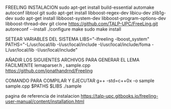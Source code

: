 FREELING 
INSTALACION 
sudo apt-get install build-essential automake autoconf libtool git
sudo apt-get install libboost-regex-dev libicu-dev zlib1g-dev
sudo apt-get install libboost-system-dev libboost-program-options-dev libboost-thread-dev
git clone https://github.com/TALP-UPC/FreeLing.git
autoreconf --install
./configure
make 
sudo make install

SETEAR VARIABLES DEL SISTEMA 
LIBS="-lfreeling -lboost_system"
PATHS="-L/usr/local/lib -I/usr/local/include -I/usr/local/include/foma -L/usr/local/lib -I/usr/local/include"

AÑADIR LOS SIGUIENTES ARCHIVOS PARA GENERAR EL LEMA FACILMENTE
lemaparser.h , sample.cpp
https://github.com/jonathandrnd/Freeling

COMANDO PARA COMPILAR Y EJECUTAR 
g++ -std=c++0x -o sample sample.cpp $PATHS $LIBS ./sample

pagina de referencia de instalacion
https://talp-upc.gitbooks.io/freeling-user-manual/content/installation.html
